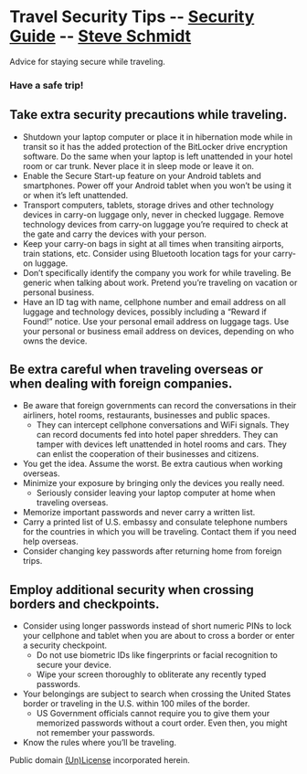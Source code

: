 
# Travel Security Tips -- [Security Guide](..) -- [Steve Schmidt](/)
Advice for staying secure while traveling.

### Have a safe trip!

## Take extra security precautions while traveling.
- Shutdown your laptop computer or place it in hibernation mode while in transit so it has the added protection of the BitLocker drive encryption software. Do the same when your laptop is left unattended in your hotel room or car trunk. Never place it in sleep mode or leave it on.
- Enable the Secure Start-up feature on your Android tablets and smartphones. Power off your Android tablet when you won’t be using it or when it’s left unattended.
- Transport computers, tablets, storage drives and other technology devices in carry-on luggage only, never in checked luggage. Remove technology devices from carry-on luggage you’re required to check at the gate and carry the devices with your person.
- Keep your carry-on bags in sight at all times when transiting airports, train stations, etc. Consider using Bluetooth location tags for your carry-on luggage.
- Don’t specifically identify the company you work for while traveling. Be generic when talking about work. Pretend you’re traveling on vacation or personal business.
- Have an ID tag with name, cellphone number and email address on all luggage and technology devices, possibly including a “Reward if Found!” notice. Use your personal email address on luggage tags. Use your personal or business email address on devices, depending on who owns the device.

## Be extra careful when traveling overseas or when dealing with foreign companies.
- Be aware that foreign governments can record the conversations in their airliners, hotel rooms, restaurants, businesses and public spaces.
    - They can intercept cellphone conversations and WiFi signals. They can record documents fed into hotel paper shredders. They can tamper with devices left unattended in hotel rooms and cars. They can enlist the cooperation of their businesses and citizens.
- You get the idea. Assume the worst. Be extra cautious when working overseas.
- Minimize your exposure by bringing only the devices you really need.
    - Seriously consider leaving your laptop computer at home when traveling overseas.
- Memorize important passwords and never carry a written list.
- Carry a printed list of U.S. embassy and consulate telephone numbers for the countries in which you will be traveling. Contact them if you need help overseas.
- Consider changing key passwords after returning home from foreign trips.

## Employ additional security when crossing borders and checkpoints.

- Consider using longer passwords instead of short numeric PINs to lock your cellphone and tablet when you are about to cross a border or enter a security checkpoint.
    - Do not use biometric IDs like fingerprints or facial recognition to secure your device.
    - Wipe your screen thoroughly to obliterate any recently typed passwords.
- Your belongings are subject to search when crossing the United States border or traveling in the U.S. within 100 miles of the border.
    - US Government officials cannot require you to give them your memorized passwords without a court order. Even then, you might not remember your passwords.
- Know the rules where you’ll be traveling.

Public domain [(Un)License](/UNLICENSE) incorporated herein.
